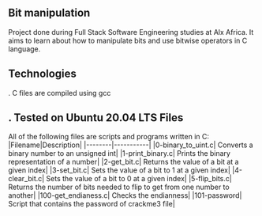 Bit manipulation
----------------
Project done during Full Stack Software Engineering studies at Alx Africa. It aims to learn about how to manipulate bits and use bitwise operators in C language.

Technologies
------------
. C files are compiled using gcc

. Tested on Ubuntu 20.04 LTS
Files
-----
All of the following files are scripts and programs written in C:
|Filename|Description|
|--------|-----------|
|0-binary_to_uint.c| Converts a binary number to an unsigned int|
|1-print_binary.c| Prints the binary representation of a number|
|2-get_bit.c| Returns the value of a bit at a given index|
|3-set_bit.c| Sets the value of a bit to 1 at a given index|
|4-clear_bit.c| Sets the value of a bit to 0 at a given index|
|5-flip_bits.c| Returns the number of bits needed to flip to get from one number to another|
|100-get_endianess.c| Checks the endianness|
|101-password| Script that contains the password of crackme3 file|
